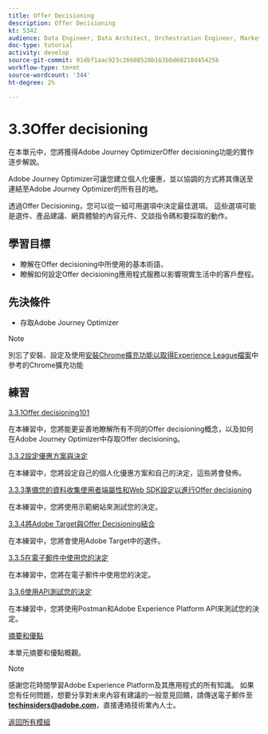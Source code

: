 ```yaml
---
title: Offer Decisioning
description: Offer Decisioning
kt: 5342
audience: Data Engineer, Data Architect, Orchestration Engineer, Marketer
doc-type: tutorial
activity: develop
source-git-commit: 91dbf1aac923c26608528b163bbd68218d45425b
workflow-type: tm+mt
source-wordcount: '344'
ht-degree: 2%

---
```


# 3.3Offer decisioning

在本單元中，您將獲得Adobe Journey OptimizerOffer decisioning功能的實作逐步解說。

Adobe Journey Optimizer可讓您建立個人化優惠，並以協調的方式將其傳送至連結至Adobe Journey Optimizer的所有目的地。

透過Offer Decisioning，您可以從一組可用選項中決定最佳選項。 這些選項可能是選件、產品建議、網頁體驗的內容元件、交談指令碼和要採取的動作。

## 學習目標

- 瞭解在Offer decisioning中所使用的基本術語，
- 瞭解如何設定Offer decisioning應用程式服務以影響現實生活中的客戶歷程。

## 先決條件

- 存取Adobe Journey Optimizer

>[!NOTE]
>
>別忘了安裝、設定及使用[安裝Chrome擴充功能以取得Experience League檔案](../../getting-started/gettingstarted/ex1.md)中參考的Chrome擴充功能

## 練習

[3.3.1Offer decisioning101](./ex1.md)

在本練習中，您將能更妥善地瞭解所有不同的Offer decisioning概念，以及如何在Adobe Journey Optimizer中存取Offer decisioning。

[3.3.2設定優惠方案與決定](./ex2.md)

在本練習中，您將設定自己的個人化優惠方案和自己的決定，這些將會發佈。

[3.3.3準備您的資料收集使用者端屬性和Web SDK設定以進行Offer decisioning](./ex3.md)

在本練習中，您將使用示範網站來測試您的決定。

[3.3.4將Adobe Target與Offer Decisioning結合](./ex4.md)

在本練習中，您將會使用Adobe Target中的選件。

[3.3.5在電子郵件中使用您的決定](./ex5.md)

在本練習中，您將在電子郵件中使用您的決定。

[3.3.6使用API測試您的決定](./ex6.md)

在本練習中，您將使用Postman和Adobe Experience Platform API來測試您的決定。

[摘要和優點](./summary.md)

本單元摘要和優點概觀。

>[!NOTE]
>
>感謝您花時間學習Adobe Experience Platform及其應用程式的所有知識。 如果您有任何問題，想要分享對未來內容有建議的一般意見回饋，請傳送電子郵件至&#x200B;**techinsiders@adobe.com**，直接連絡技術業內人士。

[返回所有模組](../../../overview.md)
